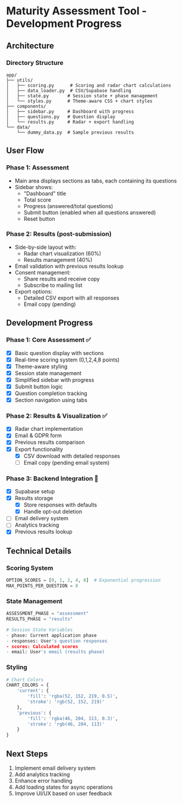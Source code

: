 # Maturity Assessment Tool - Development Progress

## Architecture

### Directory Structure
```
app/
├── utils/
│   ├── scoring.py      # Scoring and radar chart calculations
│   ├── data_loader.py  # CSV/Supabase handling
│   ├── state.py       # Session state + phase management
│   └── styles.py      # Theme-aware CSS + chart styles
├── components/
│   ├── sidebar.py     # Dashboard with progress
│   ├── questions.py   # Question display
│   └── results.py     # Radar + export handling
└── data/
    └── dummy_data.py  # Sample previous results
```

## User Flow

### Phase 1: Assessment
- Main area displays sections as tabs, each containing its questions
- Sidebar shows:
  * "Dashboard" title
  * Total score
  * Progress (answered/total questions)
  * Submit button (enabled when all questions answered)
  * Reset button

### Phase 2: Results (post-submission)
- Side-by-side layout with:
  * Radar chart visualization (60%)
  * Results management (40%)
- Email validation with previous results lookup
- Consent management:
  * Share results and receive copy
  * Subscribe to mailing list
- Export options:
  * Detailed CSV export with all responses
  * Email copy (pending)

## Development Progress

### Phase 1: Core Assessment ✅
- [x] Basic question display with sections
- [x] Real-time scoring system (0,1,2,4,8 points)
- [x] Theme-aware styling
- [x] Session state management
- [x] Simplified sidebar with progress
- [x] Submit button logic
- [x] Question completion tracking
- [x] Section navigation using tabs

### Phase 2: Results & Visualization ✅
- [x] Radar chart implementation
- [x] Email & GDPR form
- [x] Previous results comparison
- [x] Export functionality
  * [x] CSV download with detailed responses
  * [ ] Email copy (pending email system)

### Phase 3: Backend Integration 🚧
- [x] Supabase setup
- [x] Results storage
  * [x] Store responses with defaults
  * [x] Handle opt-out deletion
- [ ] Email delivery system
- [ ] Analytics tracking
- [x] Previous results lookup

## Technical Details

### Scoring System
```python
OPTION_SCORES = [0, 1, 2, 4, 8]  # Exponential progression
MAX_POINTS_PER_QUESTION = 8
```

### State Management
```python
ASSESSMENT_PHASE = "assessment"
RESULTS_PHASE = "results"

# Session State Variables
- phase: Current application phase
- responses: User's question responses
- scores: Calculated scores
- email: User's email (results phase)
```

### Styling
```python
# Chart Colors
CHART_COLORS = {
    'current': {
        'fill': 'rgba(52, 152, 219, 0.5)',
        'stroke': 'rgb(52, 152, 219)'
    },
    'previous': {
        'fill': 'rgba(46, 204, 113, 0.3)',
        'stroke': 'rgb(46, 204, 113)'
    }
}
```

## Next Steps
1. Implement email delivery system
2. Add analytics tracking
3. Enhance error handling
4. Add loading states for async operations
5. Improve UI/UX based on user feedback
